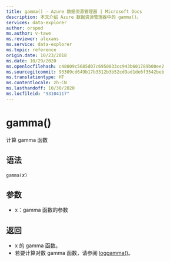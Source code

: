 ```yaml
---
title: gamma() - Azure 数据资源管理器 | Microsoft Docs
description: 本文介绍 Azure 数据资源管理器中的 gamma()。
services: data-explorer
author: orspod
ms.author: v-tawe
ms.reviewer: alexans
ms.service: data-explorer
ms.topic: reference
origin.date: 10/23/2018
ms.date: 10/29/2020
ms.openlocfilehash: c48009c5685d07c6950033cc943b601789b00ee2
ms.sourcegitcommit: 93309cd649b17b3312b3b52cd9ad1de6f3542beb
ms.translationtype: HT
ms.contentlocale: zh-CN
ms.lasthandoff: 10/30/2020
ms.locfileid: "93104117"
---
```

# <a name="gamma"></a>gamma()

计算 gamma 函数

## <a name="syntax"></a>语法

`gamma(`*x*`)`

## <a name="arguments"></a>参数

* x：gamma 函数的参数

## <a name="returns"></a>返回

* x 的 gamma 函数。
* 若要计算对数 gamma 函数，请参阅 [loggamma()](loggammafunction.md)。